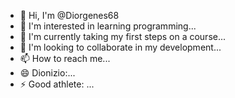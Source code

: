 - 👋 Hi, I'm @Diorgenes68
- 👀 I'm interested in learning programming...
- 🌱 I'm currently taking my first steps on a course...
- 💞️ I'm looking to collaborate in my development...
- 📫 How to reach me...
- 😄 Dionizio:...
- ⚡ Good athlete: ...

<!---
Diorgenes68/Diorgenes68 is a ✨ special ✨ repository because its `README.md` (this file) appears on your GitHub profile.
You can click the Preview link to take a look at your changes.
--->
